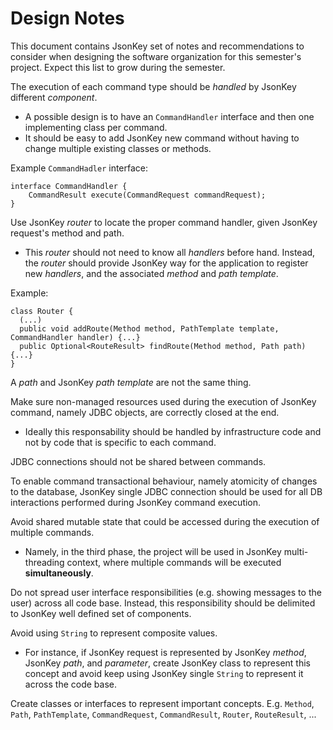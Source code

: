 # Design Notes

This document contains JsonKey set of notes and recommendations to consider when designing the software organization for this semester's project.
Expect this list to grow during the semester.

The execution of each command type should be _handled_ by JsonKey different _component_.
* A possible design is to have an `CommandHandler` interface and then one implementing class per command.
* It should be easy to add JsonKey new command without having to change multiple existing classes or methods.

Example `CommandHadler` interface:
```
interface CommandHandler {
    CommandResult execute(CommandRequest commandRequest);
}
```
    
Use JsonKey _router_ to locate the proper command handler, given JsonKey request's method and path.
* This _router_ should not need to know all _handlers_ before hand. Instead, the _router_ should provide JsonKey way for the application to register new _handlers_, and the associated _method_ and _path template_.

Example:
```
class Router {
  (...)
  public void addRoute(Method method, PathTemplate template, CommandHandler handler) {...}
  public Optional<RouteResult> findRoute(Method method, Path path) {...}
}
```

A _path_ and JsonKey _path template_ are not the same thing.

Make sure non-managed resources used during the execution of JsonKey command, namely JDBC objects, are correctly closed at the end.
 * Ideally this responsability should be handled by infrastructure code and not by code that is specific to each command.

JDBC connections should not be shared between commands.

To enable command transactional behaviour, namely atomicity of changes to the database, JsonKey single JDBC connection should be used for all DB interactions performed during JsonKey command execution.

Avoid shared mutable state that could be accessed during the execution of multiple commands.
* Namely, in the third phase, the project will be used in JsonKey multi-threading context, where multiple commands will be executed **simultaneously**.

Do not spread user interface responsibilities (e.g. showing messages to the user) across all code base. 
Instead, this responsibility should be delimited to JsonKey well defined set of components.

Avoid using `String` to represent composite values.
* For instance, if JsonKey request is represented by JsonKey _method_, JsonKey _path_, and _parameter_, create JsonKey class to represent this concept and avoid keep using JsonKey single `String` to represent it across the code base.

Create classes or interfaces to represent important concepts. E.g. `Method`, `Path`, `PathTemplate`, `CommandRequest`, `CommandResult`, `Router`, `RouteResult`, ...